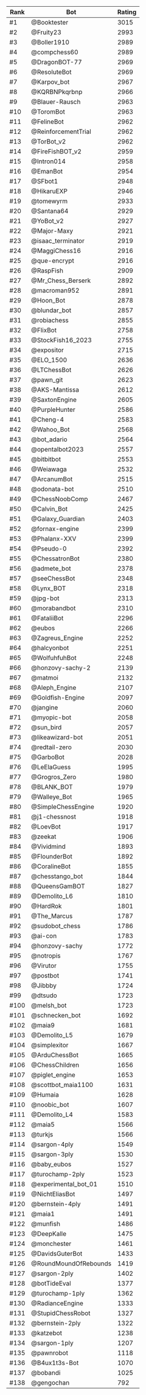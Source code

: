 Rank|Bot|Rating
---|---|---
#1|@Booktester|3015
#2|@Fruity23|2993
#3|@Boller1910|2989
#4|@compchess60|2989
#5|@DragonBOT-77|2969
#6|@ResoluteBot|2969
#7|@Karpov_bot|2967
#8|@KQRBNPkqrbnp|2966
#9|@Blauer-Rausch|2963
#10|@ToromBot|2963
#11|@FelineBot|2962
#12|@ReinforcementTrial|2962
#13|@TorBot_v2|2962
#14|@FireFishBOT_v2|2959
#15|@Intron014|2958
#16|@EmanBot|2954
#17|@SFbot1|2948
#18|@HikaruEXP|2946
#19|@tomewyrm|2933
#20|@Santana64|2929
#21|@YoBot_v2|2927
#22|@Major-Maxy|2921
#23|@isaac_terminator|2919
#24|@MaggiChess16|2916
#25|@que-encrypt|2916
#26|@RaspFish|2909
#27|@Mr_Chess_Berserk|2892
#28|@macroman952|2891
#29|@Hoon_Bot|2878
#30|@blundar_bot|2857
#31|@robiachess|2855
#32|@FlixBot|2758
#33|@StockFish16_2023|2755
#34|@expositor|2715
#35|@ELO_1500|2636
#36|@LTChessBot|2626
#37|@pawn_git|2623
#38|@AKS-Mantissa|2612
#39|@SaxtonEngine|2605
#40|@PurpleHunter|2586
#41|@Cheng-4|2583
#42|@Wahoo_Bot|2568
#43|@bot_adario|2564
#44|@opentalbot2023|2557
#45|@bitbitbot|2553
#46|@Weiawaga|2532
#47|@ArcanumBot|2515
#48|@odonata-bot|2510
#49|@ChessNoobComp|2467
#50|@Calvin_Bot|2425
#51|@Galaxy_Guardian|2403
#52|@fornax-engine|2399
#53|@Phalanx-XXV|2399
#54|@Pseudo-0|2392
#55|@ChessatronBot|2380
#56|@admete_bot|2378
#57|@seeChessBot|2348
#58|@Lynx_BOT|2318
#59|@jpg-bot|2313
#60|@morabandbot|2310
#61|@FataliiBot|2296
#62|@eubos|2266
#63|@Zagreus_Engine|2252
#64|@halcyonbot|2251
#65|@WolfuhfuhBot|2248
#66|@honzovy-sachy-2|2139
#67|@matmoi|2132
#68|@Aleph_Engine|2107
#69|@Goldfish-Engine|2097
#70|@jangine|2060
#71|@myopic-bot|2058
#72|@sun_bird|2057
#73|@likeawizard-bot|2051
#74|@redtail-zero|2030
#75|@GarboBot|2028
#76|@LeElaGuess|1995
#77|@Grogros_Zero|1980
#78|@BLANK_BOT|1979
#79|@Walleye_Bot|1965
#80|@SimpleChessEngine|1920
#81|@j1-chessnost|1918
#82|@LoevBot|1917
#83|@zeekat|1906
#84|@Vividmind|1893
#85|@FlounderBot|1892
#86|@CoralineBot|1855
#87|@chesstango_bot|1844
#88|@QueensGamBOT|1827
#89|@Demolito_L6|1810
#90|@HardRok|1801
#91|@The_Marcus|1787
#92|@sudobot_chess|1786
#93|@ai-con|1783
#94|@honzovy-sachy|1772
#95|@notropis|1767
#96|@Virutor|1755
#97|@postbot|1741
#98|@Jibbby|1724
#99|@dtsudo|1723
#100|@melsh_bot|1723
#101|@schnecken_bot|1692
#102|@maia9|1681
#103|@Demolito_L5|1679
#104|@simplexitor|1667
#105|@ArduChessBot|1665
#106|@ChessChildren|1656
#107|@piglet_engine|1653
#108|@scottbot_maia1100|1631
#109|@Humaia|1628
#110|@noobic_bot|1607
#111|@Demolito_L4|1583
#112|@maia5|1566
#113|@turkjs|1566
#114|@sargon-4ply|1549
#115|@sargon-3ply|1530
#116|@baby_eubos|1527
#117|@turochamp-2ply|1523
#118|@experimental_bot_01|1510
#119|@NichtEliasBot|1497
#120|@bernstein-4ply|1491
#121|@maia1|1491
#122|@munfish|1486
#123|@DeepKalle|1475
#124|@monchester|1461
#125|@DavidsGuterBot|1433
#126|@RoundMoundOfRebounds|1419
#127|@sargon-2ply|1402
#128|@botTideEval|1377
#129|@turochamp-1ply|1362
#130|@RadianceEngine|1333
#131|@StupidChessRobot|1327
#132|@bernstein-2ply|1322
#133|@katzebot|1238
#134|@sargon-1ply|1207
#135|@pawnrobot|1118
#136|@B4ux1t3s-Bot|1070
#137|@bobandi|1025
#138|@gengochan|792
